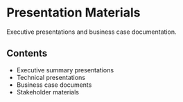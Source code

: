 # Presentation Materials

Executive presentations and business case documentation.

## Contents
- Executive summary presentations
- Technical presentations
- Business case documents
- Stakeholder materials
